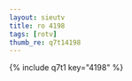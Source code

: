 ```yaml
--- 
layout: sieutv
title: ro 4198
tags: [rotv]
thumb_re: q7t14198
---
```

{% include q7t1 key="4198" %} 
